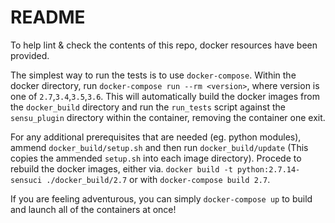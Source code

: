 # README 

To help lint & check the contents of this repo, docker resources have been
provided.

The simplest way to run the tests is to use `docker-compose`. Within the
docker directory, run `docker-compose run --rm <version>`, where version is
one of `2.7`,`3.4`,`3.5`,`3.6`. This will automatically build the docker 
images from the `docker_build` directory and run the `run_tests` script against
the `sensu_plugin` directory within the container, removing the container
one exit.

For any additional prerequisites that are needed (eg. python modules),
ammend `docker_build/setup.sh` and then run `docker_build/update` (This
copies the ammended `setup.sh` into each image directory). Procede to rebuild
the docker images, either via. 
`docker build -t python:2.7.14-sensuci ./docker_build/2.7`
or with `docker-compose build 2.7`.

If you are feeling adventurous, you can simply `docker-compose up` to build
and launch all of the containers at once!

